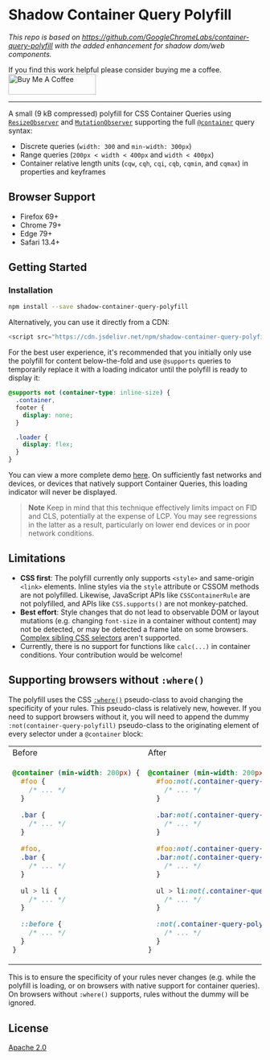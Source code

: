 # Shadow Container Query Polyfill

*This repo is based on https://github.com/GoogleChromeLabs/container-query-polyfill with the added enhancement for shadow dom/web components.*

If you find this work helpful please consider buying me a coffee.
<br/>
<a href="https://www.buymeacoffee.com/marshal27" target="_blank"><img src="https://cdn.buymeacoffee.com/buttons/default-orange.png" alt="Buy Me A Coffee" height="41" width="174"></a>
____________________________

A small (9 kB compressed) polyfill for CSS Container Queries using [`ResizeObserver`](https://developer.mozilla.org/en-US/docs/Web/API/ResizeObserver) and [`MutationObserver`](https://developer.mozilla.org/en-US/docs/Web/API/MutationObserver) supporting the full [`@container`](https://drafts.csswg.org/css-contain-3/) query syntax:

- Discrete queries (`width: 300` and `min-width: 300px`)
- Range queries (`200px < width < 400px` and `width < 400px`)
- Container relative length units (`cqw`, `cqh`, `cqi`, `cqb`, `cqmin`, and `cqmax`) in properties and keyframes

## Browser Support

- Firefox 69+
- Chrome 79+
- Edge 79+
- Safari 13.4+

## Getting Started

### Installation

```bash
npm install --save shadow-container-query-polyfill
```

Alternatively, you can use it directly from a CDN:

```js
<script src="https://cdn.jsdelivr.net/npm/shadow-container-query-polyfill@1/dist/shadow-container-query-polyfill.modern.mjs"></script>
```

For the best user experience, it's recommended that you initially only use the polyfill for content below-the-fold and use `@supports` queries to temporarily replace it with a loading indicator until the polyfill is ready to display it:

```css
@supports not (container-type: inline-size) {
  .container,
  footer {
    display: none;
  }

  .loader {
    display: flex;
  }
}
```

You can view a more complete demo [here](https://codesandbox.io/s/smoosh-glitter-m2ub4w?file=/index.html). On sufficiently fast networks and devices, or devices that natively support Container Queries, this loading indicator will never be displayed.

> **Note**
> Keep in mind that this technique effectively limits impact on FID and CLS, potentially at the expense of LCP. You may see regressions in the latter as a result, particularly on lower end devices or in poor network conditions.

## Limitations

- **CSS first**: The polyfill currently only supports `<style>` and same-origin `<link>` elements. Inline styles via the `style` attribute or CSSOM methods are not polyfilled. Likewise, JavaScript APIs like `CSSContainerRule` are not polyfilled, and APIs like `CSS.supports()` are not monkey-patched.
- **Best effort**: Style changes that do not lead to observable DOM or layout mutations (e.g. changing `font-size` in a container without content) may not be detected, or may be detected a frame late on some browsers. [Complex sibling CSS selectors](https://github.com/GoogleChromeLabs/container-query-polyfill/issues/56) aren't supported.
- Currently, there is no support for functions like `calc(...)` in container conditions. Your contribution would be welcome!

## Supporting browsers without `:where()`

The polyfill uses the CSS [`:where()`](https://developer.mozilla.org/en-US/docs/Web/CSS/:where) pseudo-class to avoid changing the specificity of your rules. This pseudo-class is relatively new, however. If you need to support browsers without it, you will need to append the dummy `:not(container-query-polyfill)` pseudo-class to the originating element of every selector under a `@container` block:

<table>
<tr>
<td> Before </td> <td> After </td>
</tr>
<tr>
<td>

```css
@container (min-width: 200px) {
  #foo {
    /* ... */
  }

  .bar {
    /* ... */
  }

  #foo,
  .bar {
    /* ... */
  }

  ul > li {
    /* ... */
  }

  ::before {
    /* ... */
  }
}
```

</td>
<td>

```css
@container (min-width: 200px) {
  #foo:not(.container-query-polyfill) {
    /* ... */
  }

  .bar:not(.container-query-polyfill) {
    /* ... */
  }

  #foo:not(.container-query-polyfill),
  .bar:not(.container-query-polyfill) {
    /* ... */
  }

  ul > li:not(.container-query-polyfill) {
    /* ... */
  }

  :not(.container-query-polyfill)::before {
    /* ... */
  }
}
```

</td>
</tr>
</table>

This is to ensure the specificity of your rules never changes (e.g. while the polyfill is loading, or on browsers with native support for container queries). On browsers without `:where()` supports, rules without the dummy will be ignored.

## License

[Apache 2.0](LICENSE)
